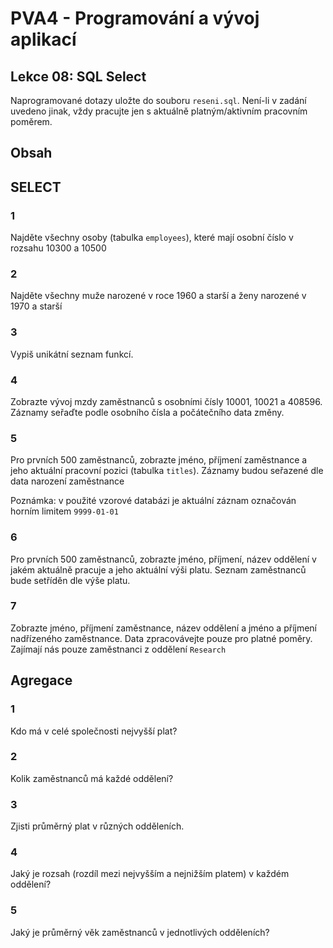 # PVA4 - Programování a vývoj aplikací

## Lekce 08: SQL Select

Naprogramované dotazy uložte do souboru `reseni.sql`. Není-li v zadání uvedeno jinak, vždy pracujte jen s aktuálně platným/aktivním pracovním poměrem.

## Obsah

## SELECT

### 1

Najděte všechny osoby (tabulka `employees`), které mají osobní číslo v rozsahu 10300 a 10500

### 2

Najděte všechny muže narozené v roce 1960 a starší a ženy narozené v 1970 a starší

### 3

Vypiš unikátní seznam funkcí.

### 4

Zobrazte vývoj mzdy zaměstnanců s osobními čísly 10001, 10021 a 408596.
Záznamy seřaďte podle osobního čísla a počátečního data změny.

### 5

Pro prvních 500 zaměstnanců, zobrazte jméno, příjmení zaměstnance a jeho aktuální pracovní pozici (tabulka `titles`). Záznamy budou seřazené dle data narození zaměstnance

Poznámka: v použité vzorové databázi je aktuální záznam označován horním limitem `9999-01-01`

### 6

Pro prvních 500 zaměstnanců, zobrazte jméno, příjmení, název oddělení v jakém aktuálně pracuje a jeho aktuální výši platu. Seznam zaměstnanců bude setříděn dle výše platu.

### 7

Zobrazte jméno, příjmení zaměstnance, název oddělení a jméno a příjmení nadřízeného zaměstnance. Data zpracovávejte pouze pro platné poměry. Zajímají nás pouze zaměstnanci z oddělení `Research`

## Agregace

### 1

Kdo má v celé společnosti nejvyšší plat?

### 2

Kolik zaměstnanců má každé oddělení?

### 3

Zjisti průměrný plat v různých odděleních.

### 4

Jaký je rozsah (rozdíl mezi nejvyšším a nejnižším platem) v každém oddělení?

### 5

Jaký je průměrný věk zaměstnanců v jednotlivých odděleních?
